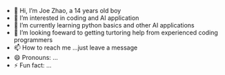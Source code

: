 - 👋 Hi, I’m Joe Zhao, a 14 years old boy
- 👀 I’m interested in coding and AI application
- 🌱 I’m currently learning python basics and other AI applications
- 💞️ I’m looking foeward to getting turtoring help from experienced coding programmers
- 📫 How to reach me ...just leave a message
- 😄 Pronouns: ...
- ⚡ Fun fact: ...

<!---
JoeZhao262/JoeZhao262 is a ✨ special ✨ repository because its `README.md` (this file) appears on your GitHub profile.
You can click the Preview link to take a look at your changes.
--->
